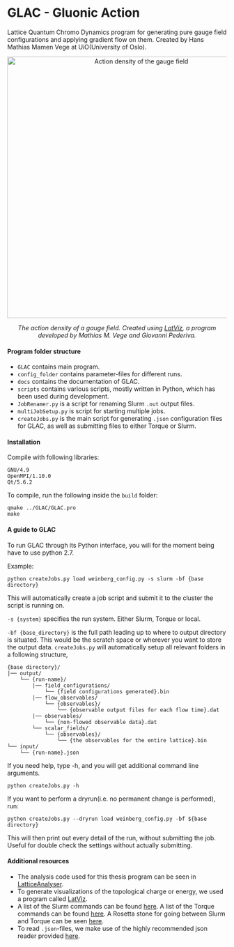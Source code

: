 # GLAC - Gluonic Action

Lattice Quantum Chromo Dynamics program for generating pure gauge field configurations and applying gradient flow on them. Created by Hans Mathias Mamen Vege at UiO(University of Oslo).

<p align="center">
    <img src="docs/field_density_b62_b6.200000_N32_NT64_np512_config00600.gif" alt="Action density of the gauge field" width="600"/>
</p>
    
<p align="center">
    <i>The action density of a gauge field. Created using <a href="https://github.com/hmvege/LatViz">LatViz</a>, a program developed by Mathias M. Vege and Giovanni Pederiva.</i>
</p>

#### Program folder structure
* `GLAC` contains main program. 
* `config_folder` contains parameter-files for different runs.
* `docs` contains the documentation of GLAC.
* `scripts` contains various scripts, mostly written in Python, which has been used during development.
* `JobRenamer.py` is a script for renaming Slurm `.out` output files.
* `multiJobSetup.py` is script for starting multiple jobs.
* `createJobs.py` is the main script for generating `.json` configuration files for GLAC, as well as submitting files to either Torque or Slurm.

#### Installation
Compile with following libraries:
```
GNU/4.9
OpenMPI/1.10.0
Qt/5.6.2
```
To compile, run the following inside the `build` folder:
```
qmake ../GLAC/GLAC.pro
make
```

#### A guide to GLAC
To run GLAC through its Python interface, you will for the moment being have to use python 2.7.

Example:
```
python createJobs.py load weinberg_config.py -s slurm -bf {base directory}
```
This will automatically create a job script and submit it to the cluster the script is running on.

`-s {system}` specifies the run system. Either Slurm, Torque or local.

`-bf {base_directory}` is the full path leading up to where to output directory is situated. This would be the scratch space or wherever you want to store the output data. `createJobs.py` will automatically setup all relevant folders in a following structure,
```
{base directory}/
|── output/
    └── {run-name}/
        |── field_configurations/
            └── {field configurations generated}.bin
        |── flow_observables/
            └── {observables}/
                └── {observable output files for each flow time}.dat
        |── observables/
            └── {non-flowed observable data}.dat
        └── scalar_fields/
            └── {observables}/
                └── {the observables for the entire lattice}.bin
└── input/
    └── {run-name}.json
```

If you need help, type -h, and you will get additional command line arguments.
```
python createJobs.py -h
```

If you want to perform a dryrun(i.e. no permanent change is performed), run:
```
python createJobs.py --dryrun load weinberg_config.py -bf ${base directory}
```
This will then print out every detail of the run, without submitting the job. Useful for double check the settings without actually submitting.

#### Additional resources
* The analysis code used for this thesis program can be seen in [LatticeAnalyser](https://github.com/hmvege/LatticeAnalyser).
* To generate visualizations of the topological charge or energy, we used a program called [LatViz](https://github.com/hmvege/LatViz).
* A list of the Slurm commands can be found [here](https://slurm.schedmd.com/pdfs/summary.pdf). A list of the Torque commands can be found [here](https://gif.biotech.iastate.edu/torque-pbs-job-management-cheat-sheet). A Rosetta stone for going between Slurm and Torque can be seen [here](https://slurm.schedmd.com/rosetta.pdf).
* To read `.json`-files, we make use of the highly recommended json reader provided [here](https://github.com/nlohmann/json).
